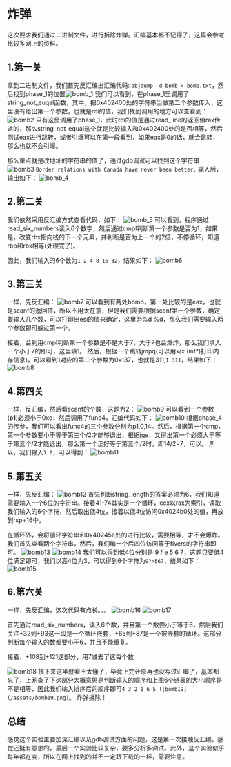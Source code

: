 # 炸弹
这次要求我们通过二进制文件，进行拆除炸弹。汇编基本都不记得了，这篇会参考比较多网上的资料。

## 1.第一关
拿到二进制文件，我们首先反汇编出汇编代码: `objdump -d bomb > bomb.txt`，然后找到phase_1的位置![bomb_1](/assets/bomb_1.png)
我们可以看到，在phase_1里调用了string_not_euqal函数，其中，把0x402400处的字符串当做第二个参数传入，这里没有给出第一个参数，也就是rdi的值，我们找到调用的地方可以查看到：
![bomb2](/assets/bomb2.png)
只有这里调用了phase_1，此时rdi的值是通过read_line的返回值rax传递的，那么string_not_equal这个就是比较输入和0x402400处的是否相等，然后测试eax进行跳转，或者引爆可以在第一段看到，如果eax是0的话，就会跳转，那么也就不会引爆。

那么重点就是改地址的字符串的值了，通过gdb调试可以找到这个字符串
![bomb3](/assets/bomb3_dqmofs8ev.png)
`Border relations with Canada have never been better.`
输入后，输出如下：
![bomb_4](/assets/bomb_4_p0sqm0eif.png)

## 2.第二关
我们依然采用反汇编方式查看代码，如下：
![bomb_5](/assets/bomb_5_8izp1ypkh.png)
可以看到，程序通过read_six_numbers读入6个数字，然后通过cmpl判断第一个参数是否为1，如果是，改变rbx指向栈的下一个元素，并判断是否为上一个的2倍，不停循环，知道rbp和rbx相等(处理完了)。

因此，我们输入的6个数为`1 2 4 8 16 32`，结果如下：
![bomb6](/assets/bomb6.png)

## 3.第三关
一样，先反汇编：
![bomb7](/assets/bomb7.png)
可以看到有两处bomb，第一处比较的是eax，也就是scanf的返回值，所以不用太在意，但是我们需要根据scanf第一个参数，确定要输入几个数，可以打印出esi的值来确定，这里为%d %d，那么我们需要输入两个参数即可躲过第一个。

接着，会利用cmpl判断第一个参数是不是大于7，大于7也会爆炸，那么我们填入一个小于7的即可，这里填1。
然后，根据一个跳转jmpq(可以用x/x (int*)打印内存信息)，可以看到1对应的第二个参数为0x137，也就是311,`1 311`，结果如下：
![bomb8](/assets/bomb8.png)

## 4.第四关
一样，反汇编，然后看scanf的个数，这题为2：
![bomb9](/assets/bomb9.png)
可以看到一个参数(**p1**)必须小于0xe，然后调用了func4，汇编代码如下：
![bomb10](/assets/bomb10_2ixk6e3ep.png)
根据phase_4的传参，我们可以看出func4的三个参数分别为p1,0,14。然后，根据第一个cmp，第一个参数要小于等于第三个/2才能够退出，根据jge，又得出第一个必须大于等于第三个/2才能退出，那么第一个正好等于第三个/2时，即14/2=7，可以。
所以，我们输入`7 0`，可以得到：
![bomb11](/assets/bomb11.png)

## 5.第五关
一样，先反汇编：
![bomb12](/assets/bomb12.png)
首先判断string_length的答案必须为6，我们知道需要输入一个6位的字符串。接着41-74其实是一个循环，ecx以rax为索引，读取我们输入的6个字符，然后取出低4位，接着以低4位访问0x4024b0处的值，再放到rsp+16中。

在循环外，会将循环字符串和0x40245e处的进行比较，需要相等，才不会爆炸。我们首先查看两个字符串，然后，我们编一个后四位访问等于flvers的字符串即可。
![bomb13](/assets/bomb13.png)
![bomb14](/assets/bomb14.png)
我们可以得到低4位分别是:9 f e 5 6 7，这题只要低4位满足即可，我们以高4位为3，可以得到6个字符为`9?>567`，结果如下：
![bomb15](/assets/bomb15.png)

## 6.第六关
一样，先反汇编，这次代码有点长。。。
![bomb16](/assets/bomb16.png)
![bomb17](/assets/bomb17.png)

首先通过read_six_numbers，读入6个数，并且第一个数要小于等于6，然后我们关注+32到+93这一段是一个循环嵌套，+65到+87是一个被嵌套的循环。这部分判断每个输入的数都要小于6，并且不能重复。

接着，+108到+121这部分，用7减去了这每个数

![bomb18](/assets/bomb18.png)
接下来这半就看不太懂了，毕竟上完计原再也没写过汇编了，基本都忘了，上网查了下这部分大概意思是判断输入的顺序和上图6个链表的大小顺序是不是相等，因此我们输入排序后的顺序即可`4 3 2 1 6 5
![bomb19](/assets/bomb19.png)`。
炸弹拆除！

## 总结
感觉这个实验主要加深汇编以及gdb调试方面的问题，这是第一次接触反汇编，感觉还挺有意思的，最后一个实验比较复杂，要多分析多调试。此外，这个实验似乎每年都在变，所以在网上找到的并不一定跟下载的一样，需要注意。
